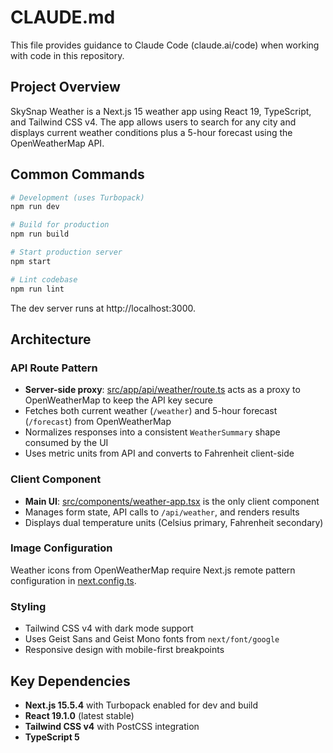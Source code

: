 # CLAUDE.md

This file provides guidance to Claude Code (claude.ai/code) when working with code in this repository.

## Project Overview

SkySnap Weather is a Next.js 15 weather app using React 19, TypeScript, and Tailwind CSS v4. The app allows users to search for any city and displays current weather conditions plus a 5-hour forecast using the OpenWeatherMap API.

## Common Commands

```bash
# Development (uses Turbopack)
npm run dev

# Build for production
npm run build

# Start production server
npm start

# Lint codebase
npm run lint
```

The dev server runs at http://localhost:3000.

## Architecture

### API Route Pattern
- **Server-side proxy**: [src/app/api/weather/route.ts](src/app/api/weather/route.ts) acts as a proxy to OpenWeatherMap to keep the API key secure
- Fetches both current weather (`/weather`) and 5-hour forecast (`/forecast`) from OpenWeatherMap
- Normalizes responses into a consistent `WeatherSummary` shape consumed by the UI
- Uses metric units from API and converts to Fahrenheit client-side

### Client Component
- **Main UI**: [src/components/weather-app.tsx](src/components/weather-app.tsx) is the only client component
- Manages form state, API calls to `/api/weather`, and renders results
- Displays dual temperature units (Celsius primary, Fahrenheit secondary)

### Image Configuration
Weather icons from OpenWeatherMap require Next.js remote pattern configuration in [next.config.ts](next.config.ts).

### Styling
- Tailwind CSS v4 with dark mode support
- Uses Geist Sans and Geist Mono fonts from `next/font/google`
- Responsive design with mobile-first breakpoints

## Key Dependencies

- **Next.js 15.5.4** with Turbopack enabled for dev and build
- **React 19.1.0** (latest stable)
- **Tailwind CSS v4** with PostCSS integration
- **TypeScript 5**